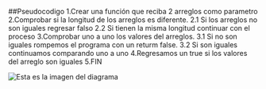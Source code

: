 ##Pseudocodigo
1.Crear una función que reciba 2 arreglos como parametro
2.Comprobar si la longitud de los arreglos es diferente.
  2.1 Si los arreglos no son iguales regresar falso
  2.2 Si tienen la misma longitud continuar con el proceso
3.Comprobar uno a uno los valores del arreglos.
  3.1 Si no son iguales rompemos el programa con un returm false.
  3.2 Si son iguales continuamos comparando uno a uno
4.Regresamos un true si los valores del arreglo son iguales
5.FIN

![Esta es la imagen del diagrama](Diagrama.jpg)
